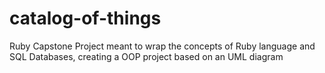 # catalog-of-things
Ruby Capstone Project meant to wrap the concepts of Ruby language and SQL Databases, creating a OOP project based on an UML diagram
